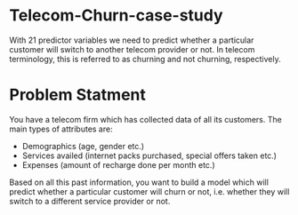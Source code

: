 # Telecom-Churn-case-study
With 21 predictor variables we need to predict whether a particular customer will switch to another telecom provider or not. In telecom terminology, this is referred to as churning and not churning, respectively.

# Problem Statment
You have a telecom firm which has collected data of all its customers. The main types of attributes are:
- Demographics (age, gender etc.)
- Services availed (internet packs purchased, special offers taken etc.)
- Expenses (amount of recharge done per month etc.)

Based on all this past information, you want to build a model which will predict whether a particular customer will churn or not, i.e. whether they will switch to a different service provider or not.

